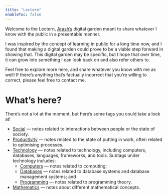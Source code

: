 ```yaml
---
title: "Lectern"
enableToc: false
---
```


Welcome to the Lectern, [Arash’s](https://arashnrim.me) digital garden meant to share whatever I know with the public in a presentable manner.

I was inspired by the concept of learning in public for a long time now, and I found that making a digital garden could prove to be a viable step forward in showing that. This digital garden may be specific, but I hope that over time, it can grow into something I can look back on and also refer others to.

Feel free to explore more here, and share whatever you know with me as well! If there’s anything that’s factually incorrect that you’re willing to correct, please feel free to contact me.

# What’s here?

There’s not a lot at the moment, but here’s some tags you could take a look at!

- [Social](tags/social) — notes related to interactions between people or the state of society.
- [Productivity](tags/productivity) — notes related to the state of putting in work, often related to optimising processes.
- [Technology](tags/technology) — notes related to technology, including computers, databases, languages, frameworks, and tools. Subtags under technology includes:
	- [Computers](tags/computers) — notes related to computing;
	- [Databases](tags/databases) — notes related to database systems and database management systems; and
	- [Programming](tags/programming) — notes related to programming theory.
- [Mathematics](tags/mathematics) — notes about different mathematical concepts.